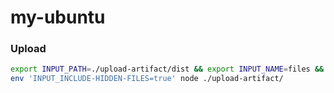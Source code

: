 my-ubuntu
=========
### Upload
```bash
export INPUT_PATH=./upload-artifact/dist && export INPUT_NAME=files && export INPUT_OVERWRITE=true
env 'INPUT_INCLUDE-HIDDEN-FILES=true' node ./upload-artifact/
```
